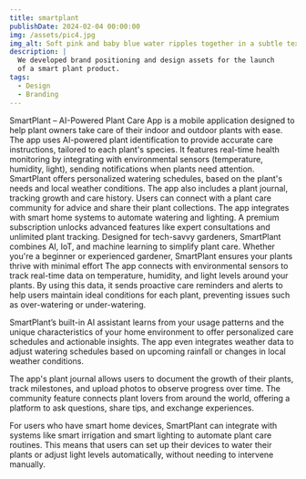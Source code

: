 ```yaml
---
title: smartplant
publishDate: 2024-02-04 00:00:00
img: /assets/pic4.jpg
img_alt: Soft pink and baby blue water ripples together in a subtle texture.
description: |
  We developed brand positioning and design assets for the launch
  of a smart plant product.
tags:
  - Design
  - Branding
---
```


SmartPlant – AI-Powered Plant Care App is a mobile application designed to help plant owners take care of their indoor and outdoor plants with ease. The app uses AI-powered plant identification to provide accurate care instructions, tailored to each plant's species. It features real-time health monitoring by integrating with environmental sensors (temperature, humidity, light), sending notifications when plants need attention. SmartPlant offers personalized watering schedules, based on the plant's needs and local weather conditions. The app also includes a plant journal, tracking growth and care history. Users can connect with a plant care community for advice and share their plant collections. The app integrates with smart home systems to automate watering and lighting. A premium subscription unlocks advanced features like expert consultations and unlimited plant tracking. Designed for tech-savvy gardeners, SmartPlant combines AI, IoT, and machine learning to simplify plant care. Whether you're a beginner or experienced gardener, SmartPlant ensures your plants thrive with minimal effort
The app connects with environmental sensors to track real-time data on temperature, humidity, and light levels around your plants. By using this data, it sends proactive care reminders and alerts to help users maintain ideal conditions for each plant, preventing issues such as over-watering or under-watering.

SmartPlant’s built-in AI assistant learns from your usage patterns and the unique characteristics of your home environment to offer personalized care schedules and actionable insights. The app even integrates weather data to adjust watering schedules based on upcoming rainfall or changes in local weather conditions.

The app's plant journal allows users to document the growth of their plants, track milestones, and upload photos to observe progress over time. The community feature connects plant lovers from around the world, offering a platform to ask questions, share tips, and exchange experiences.

For users who have smart home devices, SmartPlant can integrate with systems like smart irrigation and smart lighting to automate plant care routines. This means that users can set up their devices to water their plants or adjust light levels automatically, without needing to intervene manually.
